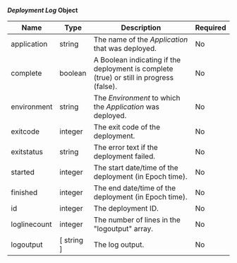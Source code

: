 **_Deployment Log_ Object**

| Name         | Type       | Description                                                                             | Required |
|--------------|------------|-----------------------------------------------------------------------------------------|----------|
| application  | string     | The name of the _Application_ that was deployed.                                        | No       |
| complete     | boolean    | A Boolean indicating if the deployment is complete (true) or still in progress (false). | No       |
| environment  | string     | The _Environment_ to which the _Application_ was deployed.                              | No       |
| exitcode     | integer    | The exit code of the deployment.                                                        | No       |
| exitstatus   | string     | The error text if the deployment failed.                                                | No       |
| started      | integer    | The start date/time of the deployment (in Epoch time).                                  | No       |
| finished     | integer    | The end date/time of the deployment (in Epoch time).                                    | No       |
| id           | integer    | The deployment ID.                                                                      | No       |
| loglinecount | integer    | The number of lines in the "logoutput" array.                                           | No       |
| logoutput    | [ string ] | The log output.                                                                         | No       |
